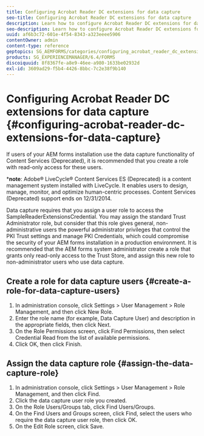 ```yaml
---
title: Configuring Acrobat Reader DC extensions for data capture
seo-title: Configuring Acrobat Reader DC extensions for data capture
description: Learn how to configure Acrobat Reader DC extensions for data capture.
seo-description: Learn how to configure Acrobat Reader DC extensions for data capture.
uuid: af6b3c72-601e-4f54-8343-a323eeee5906
contentOwner: admin
content-type: reference
geptopics: SG_AEMFORMS/categories/configuring_acrobat_reader_dc_extensions
products: SG_EXPERIENCEMANAGER/6.4/FORMS
discoiquuid: 8f8367fe-a8e9-46ee-a980-1633be02932d
exl-id: 3609ad29-f5b4-4426-8bbc-7c2e38f9b140
---
```

# Configuring Acrobat Reader DC extensions for data capture {#configuring-acrobat-reader-dc-extensions-for-data-capture}

If users of your AEM forms installation use the data capture functionality of Content Services (Deprecated), it is recommended that you create a role with read-only access for these users.

***note**: Adobe® LiveCycle® Content Services ES (Deprecated) is a content management system installed with LiveCycle. It enables users to design, manage, monitor, and optimize human-centric processes. Content Services (Deprecated) support ends on 12/31/2014.

Data capture requires that you assign a user role to access the SampleReaderExtensionsCredential. You may assign the standard Trust Administrator role, but consider that this role gives general, non-administrative users the powerful administrator privileges that control the PKI Trust settings and manage PKI Credentials, which could compromise the security of your AEM forms installation in a production environment. It is recommended that the AEM forms system administrator create a role that grants only read-only access to the Trust Store, and assign this new role to non-administrator users who use data capture.

## Create a role for data capture users {#create-a-role-for-data-capture-users}

1. In administration console, click Settings &gt; User Management &gt; Role Management, and then click New Role.
1. Enter the role name (for example, Data Capture User) and description in the appropriate fields, then click Next.
1. On the Role Permissions screen, click Find Permissions, then select Credential Read from the list of available permissions.
1. Click OK, then click Finish.

## Assign the data capture role {#assign-the-data-capture-role}

1. In administration console, click Settings &gt; User Management &gt; Role Management, and then click Find.
1. Click the data capture user role you created.
1. On the Role Users/Groups tab, click Find Users/Groups.
1. On the Find Users and Groups screen, click Find, select the users who require the data capture user role, then click OK.
1. On the Edit Role screen, click Save.

